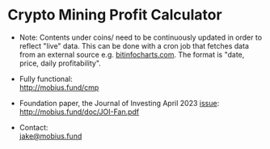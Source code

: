 # Crypto Mining Profit Calculator

* Note:
Contents under coins/ need to be continuously updated in order to reflect "live" data.
This can be done with a cron job that fetches data from an external source e.g. [bitinfocharts.com](https://bitinfocharts.com).
The format is "date, price, daily profitability".

* Fully functional:\
http://mobius.fund/cmp

* Foundation paper, the Journal of Investing April 2023 [issue](https://joi.pm-research.com/content/32/3/89):\
http://mobius.fund/doc/JOI-Fan.pdf

* Contact:\
jake@mobius.fund
